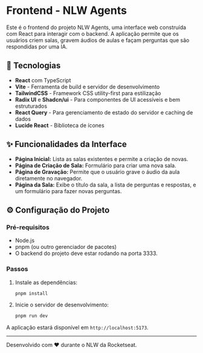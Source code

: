 # Frontend - NLW Agents

Este é o frontend do projeto NLW Agents, uma interface web construída com React para interagir com o backend. A aplicação permite que os usuários criem salas, gravem áudios de aulas e façam perguntas que são respondidas por uma IA.

## 🚀 Tecnologias

- **React** com TypeScript
- **Vite** - Ferramenta de build e servidor de desenvolvimento
- **TailwindCSS** - Framework CSS utility-first para estilização
- **Radix UI** e **Shadcn/ui** - Para componentes de UI acessíveis e bem estruturados
- **React Query** - Para gerenciamento de estado do servidor e caching de dados
- **Lucide React** - Biblioteca de ícones

## ✨ Funcionalidades da Interface

- **Página Inicial:** Lista as salas existentes e permite a criação de novas.
- **Página de Criação de Sala:** Formulário para criar uma nova sala.
- **Página de Gravação:** Permite que o usuário grave o áudio da aula diretamente no navegador.
- **Página da Sala:** Exibe o título da sala, a lista de perguntas e respostas, e um formulário para fazer novas perguntas.

## ⚙️ Configuração do Projeto

### Pré-requisitos

- Node.js
- pnpm (ou outro gerenciador de pacotes)
- O backend do projeto deve estar rodando na porta 3333.

### Passos

1.  Instale as dependências:
    ```bash
    pnpm install
    ```
2.  Inicie o servidor de desenvolvimento:
    ```bash
    pnpm run dev
    ```

A aplicação estará disponível em `http://localhost:5173`.

---

Desenvolvido com ❤️ durante o NLW da Rocketseat.